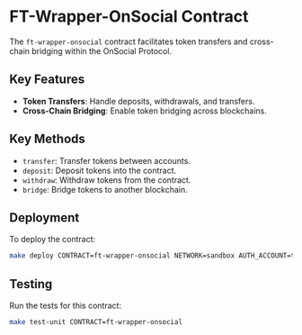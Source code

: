 # FT-Wrapper-OnSocial Contract

The `ft-wrapper-onsocial` contract facilitates token transfers and cross-chain bridging within the OnSocial Protocol.

## Key Features

- **Token Transfers**: Handle deposits, withdrawals, and transfers.
- **Cross-Chain Bridging**: Enable token bridging across blockchains.

## Key Methods

- `transfer`: Transfer tokens between accounts.
- `deposit`: Deposit tokens into the contract.
- `withdraw`: Withdraw tokens from the contract.
- `bridge`: Bridge tokens to another blockchain.

## Deployment

To deploy the contract:

```bash
make deploy CONTRACT=ft-wrapper-onsocial NETWORK=sandbox AUTH_ACCOUNT=test.near
```

## Testing

Run the tests for this contract:

```bash
make test-unit CONTRACT=ft-wrapper-onsocial
```
